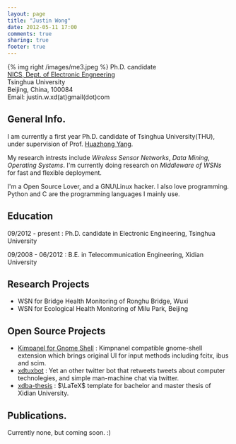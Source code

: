 ```yaml
---
layout: page
title: "Justin Wong"
date: 2012-05-11 17:00
comments: true
sharing: true
footer: true
---
```

{% img right /images/me3.jpeg %}
Ph.D. candidate <br />
[NICS, Dept. of Electronic Engneering](http://nics.ee.tsinghua.edu.cn/newpages/index.html)<br />
Tsinghua University <br />
Beijing, China, 100084 <br />
Email: justin.w.xd(at)gmail(dot)com <br />

## General Info.
I am currently a first year Ph.D. candidate of Tsinghua University(THU), under supervision of Prof. [Huazhong Yang](http://www.tsinghua.edu.cn/publish/eeen/3784/2010/20101219112947324534327/20101219112947324534327_.html).

My research intrests include _Wireless Sensor Networks_, _Data Mining_,  _Operating Systems_. I'm currently doing research on _Middleware of WSNs_ for fast and flexible deployment. 

I'm a Open Source Lover, and a GNU\Linux hacker. I also love programming. Python and C are the programming languages I mainly use.


## Education

09/2012 - present
: Ph.D. candidate in Electronic Engineering, Tsinghua University

09/2008 - 06/2012
: B.E. in Telecommunication Engineering, Xidian University

## Research Projects

* WSN for Bridge Health Monitoring of Ronghu Bridge, Wuxi
* WSN for Ecological Health Monitoring of Milu Park, Beijing

## Open Source Projects

* [Kimpanel for Gnome Shell](https://github.com/bigeagle/kimpanel-for-gnome-shell)
: Kimpnanel compatible gnome-shell extension which brings original UI for input methods including fcitx, ibus and scim.
* [xdtuxbot](https://github.com/xdlinux/xdtuxbot)
: Yet an other twitter bot that retweets tweets about computer technolegies, and simple man-machine chat via twitter.
* [xdba-thesis](https://github.com/xdlinux/xdba-thesis)
: $\LaTeX$ template for bachelor and master thesis of Xidian University. 

## Publications.

Currently none, but coming soon. :)
